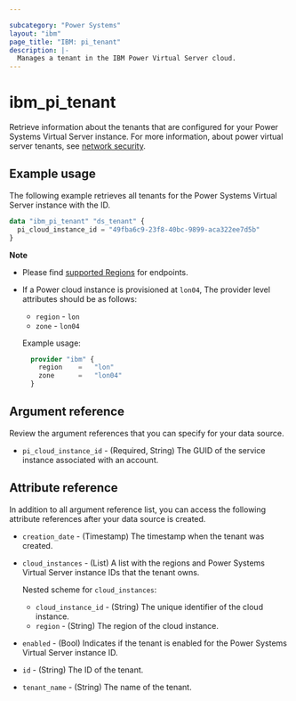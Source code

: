 ```yaml
---

subcategory: "Power Systems"
layout: "ibm"
page_title: "IBM: pi_tenant"
description: |-
  Manages a tenant in the IBM Power Virtual Server cloud.
---
```


# ibm_pi_tenant
Retrieve information about the tenants that are configured for your Power Systems Virtual Server instance. For more information, about power virtual server tenants, see [network security](https://cloud.ibm.com/docs/power-iaas?topic=power-iaas-network-security).

## Example usage
The following example retrieves all tenants for the Power Systems Virtual Server instance with the ID.

```terraform
data "ibm_pi_tenant" "ds_tenant" {
  pi_cloud_instance_id = "49fba6c9-23f8-40bc-9899-aca322ee7d5b"
}
```

**Note**

* Please find [supported Regions](https://cloud.ibm.com/apidocs/power-cloud#endpoint) for endpoints.
* If a Power cloud instance is provisioned at `lon04`, The provider level attributes should be as follows:
  * `region` - `lon`
  * `zone` - `lon04`

  Example usage:
  
  ```terraform
    provider "ibm" {
      region    =   "lon"
      zone      =   "lon04"
    }
  ```
  
## Argument reference
Review the argument references that you can specify for your data source. 

- `pi_cloud_instance_id` - (Required, String) The GUID of the service instance associated with an account.

## Attribute reference
In addition to all argument reference list, you can access the following attribute references after your data source is created. 

- `creation_date` - (Timestamp) The timestamp when the tenant was created.
- `cloud_instances` - (List) A list with the regions and Power Systems Virtual Server instance IDs that the tenant owns.

  Nested scheme for `cloud_instances`:
	- `cloud_instance_id` - (String) The unique identifier of the cloud instance.
	- `region` - (String) The region of the cloud instance.
- `enabled` - (Bool) Indicates if the tenant is enabled for the Power Systems Virtual Server instance ID.
- `id` - (String) The ID of the tenant.
- `tenant_name` -  (String) The name of the tenant.
